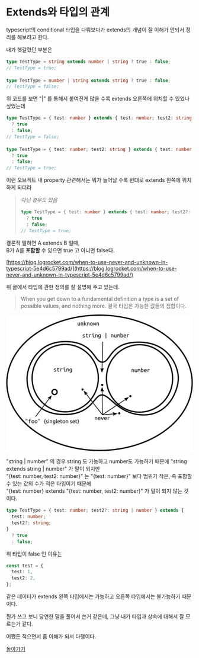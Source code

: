 # Extends와 타입의 관계

<!-- [https://stackoverflow.com/questions/56916532/difference-b-w-only-exclude-and-omit-pick-exclude-typescript](https://stackoverflow.com/questions/56916532/difference-b-w-only-exclude-and-omit-pick-exclude-typescript) -->

typescript의 conditional 타입을 다뤄보다가 extends의 개념이 잘 이해가 안되서 정리를 해보려고 한다.

내가 헷갈렸던 부분은

```ts
type TestType = string extends number | string ? true : false;
// TestType = true;

type TestType = number | string extends string ? true : false;
// TestType = false;
```

위 코드를 보면 "|" 를 통해서 붙여진게 많을 수록 extends 오른쪽에 위치할 수 있었나 싶었는데

```ts
type TestType = { test: number } extends { test: number; test2: string }
  ? true
  : false;
// TestType = false;

type TestType = { test: number; test2: string } extends { test: number }
  ? true
  : false;
// TestType = true;
```

이런 오브젝트 내 property 관련해서는 뭐가 늘어날 수록 반대로 extends 왼쪽에 위치하게 되더라

> _아닌 경우도 있음_
>
> ```ts
> type TestType = { test: number } extends { test: number; test2?: string }
>   ? true
>   : false;
> // TestType = true;
> ```

결론적 말하면 A extends B 일때,  
B가 A를 **포함할** 수 있으면 true 고 아니면 false다.

[https://blog.logrocket.com/when-to-use-never-and-unknown-in-typescript-5e4d6c5799ad/](https://blog.logrocket.com/when-to-use-never-and-unknown-in-typescript-5e4d6c5799ad/)

위 글에서 타입에 관한 정의를 잘 설명해 주고 있는데.

> When you get down to a fundamental definition a type is a set of possible values, and nothing more.
> 결국 타입은 가능한 값들의 집합이다.

<img src="./type-diagram.png" alt="type-diagram" style="background: white">

"string | number" 의 경우 string 도 가능하고 number도 가능하기 때문에 "string extends string | number" 가 말이 되지만  
"{test: number, test2: number}" 는 "{test: number}" 보다 범위가 작은, 즉 포함할 수 있는 값의 수가 적은 타입이기 때문에  
"{test: number} extends "{test: number, test2: number}" 가 말이 되지 않는 것이다.

```ts
type TestType = { test: number; test2?: string | number } extends {
  test: number;
  test2?: string;
}
  ? true
  : false;
```

위 타입이 false 인 이유는

```ts
const test = {
  test: 1,
  test2: 2,
};
```

같은 데이터가 extends 왼쪽 타입에서는 가능하고 오른쪽 타입에서는 불가능하기 때문이다.

뭔가 쓰고 보니 당연한 말을 풀어서 쓴거 같은데, 그냥 내가 타입과 상속에 대해서 잘 모르는거 같다.

어쨌든 적으면서 좀 이해가 되서 다행이다.

[돌아가기](./README.md)
